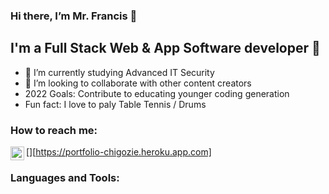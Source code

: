 ### Hi there, I’m Mr. Francis 👋  

## I'm a Full Stack Web & App Software developer 👀
- 🌱 I’m currently studying Advanced IT Security  
- 💞️ I’m looking to collaborate with other content creators
- 2022 Goals: Contribute to educating younger coding generation
- Fun fact: I love to paly Table Tennis / Drums

### How to reach me:

[<img align="left" alt="francisChigozie.com" width="22px" src="https://raw.githubusercontent.com/iconic/ open-iconic/master/svg/globe.svg" />][https://portfolio-chigozie.heroku.app.com]

### Languages and Tools:

<!---
francisChigozie/francisChigozie is a ✨ special ✨ repository because its `README.md` (this file) appears on your GitHub profile.
You can click the Preview link to take a look at your changes.
--->
